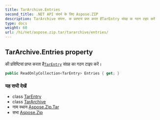 ```yaml
---
title: TarArchive.Entries
second_title: .NET API संदर्भ के लिए Aspose.ZIP
description: TarArchive संपत्त. क प्रवष्टयं प्रप्त करत हैTarEntry संग्रह क गठन टइप करें
type: docs
weight: 60
url: /hi/net/aspose.zip.tar/tararchive/entries/
---
```

## TarArchive.Entries property

की प्रविष्टियां प्राप्त करता है[`TarEntry`](../../tarentry/) संग्रह का गठन टाइप करें।

```csharp
public ReadOnlyCollection<TarEntry> Entries { get; }
```

### यह सभी देखें

* class [TarEntry](../../tarentry/)
* class [TarArchive](../)
* नाम स्थान [Aspose.Zip.Tar](../../tararchive/)
* सभा [Aspose.Zip](../../../)


